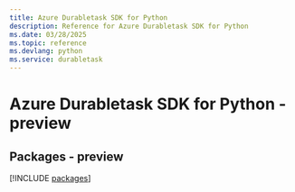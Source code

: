 ```yaml
---
title: Azure Durabletask SDK for Python
description: Reference for Azure Durabletask SDK for Python
ms.date: 03/28/2025
ms.topic: reference
ms.devlang: python
ms.service: durabletask
---
```

# Azure Durabletask SDK for Python - preview
## Packages - preview
[!INCLUDE [packages](durabletask-index.md)]